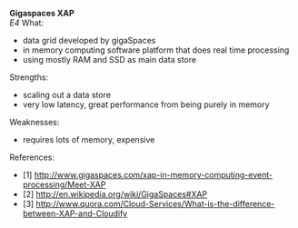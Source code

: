 **Gigaspaces XAP**  
*E4*
What:
- data grid developed by gigaSpaces 
- in memory computing software platform that does real time processing
- using mostly RAM and SSD as main data store 

Strengths:
- scaling out a data store 
- very low latency, great performance from being purely in memory

Weaknesses:
- requires lots of memory, expensive

References:
- [1] http://www.gigaspaces.com/xap-in-memory-computing-event-processing/Meet-XAP
- [2] http://en.wikipedia.org/wiki/GigaSpaces#XAP
- [3] http://www.quora.com/Cloud-Services/What-is-the-difference-between-XAP-and-Cloudify

